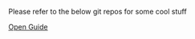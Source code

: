 Please refer to the below git repos for some cool stuff

[Open Guide](https://github.com/open-guides/og-aws)
